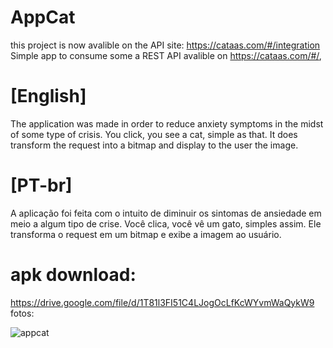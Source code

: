 # AppCat
this project is now avalible on the API site: https://cataas.com/#/integration
Simple app to consume some a REST API avalible on https://cataas.com/#/, 

# [English]
  The application was made in order to reduce anxiety symptoms in the midst of some type of crisis. 
  You click, you see a cat, simple as that.
  It does transform the request into a bitmap and display to the user the image.

# [PT-br] 
  A aplicação foi feita com o intuito de diminuir os sintomas de ansiedade em meio a algum tipo de crise. 
  Você clica, você vê um gato, simples assim.
  Ele transforma o request em um bitmap e exibe a imagem ao usuário.

# apk download:
  https://drive.google.com/file/d/1T81l3FI51C4LJogOcLfKcWYvmWaQykW9
fotos:

![appcat](https://user-images.githubusercontent.com/77680596/160214004-462e975b-c3eb-4f80-9ee3-d7c4bba76ebd.png)
